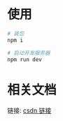 # 使用

```bash
# 装包
npm i

# 启动开发服务器
npm run dev

```

# 相关文档

链接: [csdn 链接](https://blog.csdn.net/qq_39544148/article/details/125400960)
